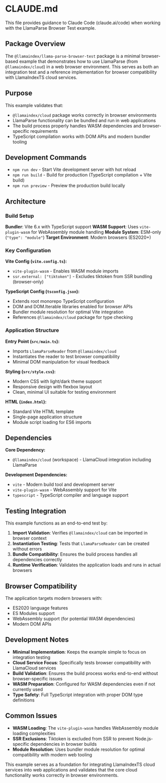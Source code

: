 # CLAUDE.md

This file provides guidance to Claude Code (claude.ai/code) when working with the LlamaParse Browser Test example.

## Package Overview

The `@llamaindex/llama-parse-browser-test` package is a minimal browser-based example that demonstrates how to use LlamaParse (from `@llamaindex/cloud`) in a web browser environment. This serves as both an integration test and a reference implementation for browser compatibility with LlamaIndexTS cloud services.

## Purpose

This example validates that:

- `@llamaindex/cloud` package works correctly in browser environments
- LlamaParse functionality can be bundled and run in web applications
- The build process properly handles WASM dependencies and browser-specific requirements
- TypeScript compilation works with DOM APIs and modern bundler tooling

## Development Commands

- `npm run dev` - Start Vite development server with hot reload
- `npm run build` - Build for production (TypeScript compilation + Vite build)
- `npm run preview` - Preview the production build locally

## Architecture

### Build Setup

**Bundler**: Vite 6.x with TypeScript support
**WASM Support**: Uses `vite-plugin-wasm` for WebAssembly module handling
**Module System**: ESM-only (`"type": "module"`)
**Target Environment**: Modern browsers (ES2020+)

### Key Configuration

**Vite Config (`vite.config.ts`):**

- `vite-plugin-wasm` - Enables WASM module imports
- `ssr.external: ["tiktoken"]` - Excludes tiktoken from SSR bundling (browser-only)

**TypeScript Config (`tsconfig.json`):**

- Extends root monorepo TypeScript configuration
- DOM and DOM.Iterable libraries enabled for browser APIs
- Bundler module resolution for optimal Vite integration
- References `@llamaindex/cloud` package for type checking

### Application Structure

**Entry Point (`src/main.ts`):**

- Imports `LlamaParseReader` from `@llamaindex/cloud`
- Instantiates the reader to test browser compatibility
- Minimal DOM manipulation for visual feedback

**Styling (`src/style.css`):**

- Modern CSS with light/dark theme support
- Responsive design with flexbox layout
- Clean, minimal UI suitable for testing environment

**HTML (`index.html`):**

- Standard Vite HTML template
- Single-page application structure
- Module script loading for ES6 imports

## Dependencies

**Core Dependency:**

- `@llamaindex/cloud` (workspace) - LlamaCloud integration including LlamaParse

**Development Dependencies:**

- `vite` - Modern build tool and development server
- `vite-plugin-wasm` - WebAssembly support for Vite
- `typescript` - TypeScript compiler and language support

## Testing Integration

This example functions as an end-to-end test by:

1. **Import Validation**: Verifies `@llamaindex/cloud` can be imported in browser context
2. **Instantiation Testing**: Tests that `LlamaParseReader` can be created without errors
3. **Bundle Compatibility**: Ensures the build process handles all dependencies correctly
4. **Runtime Verification**: Validates the application loads and runs in actual browsers

## Browser Compatibility

The application targets modern browsers with:

- ES2020 language features
- ES Modules support
- WebAssembly support (for potential WASM dependencies)
- Modern DOM APIs

## Development Notes

- **Minimal Implementation**: Keeps the example simple to focus on integration testing
- **Cloud Service Focus**: Specifically tests browser compatibility with LlamaCloud services
- **Build Validation**: Ensures the build process works end-to-end without browser-specific issues
- **WASM Preparation**: Configured for WASM dependencies even if not currently used
- **Type Safety**: Full TypeScript integration with proper DOM type definitions

## Common Issues

- **WASM Loading**: The `vite-plugin-wasm` handles WebAssembly module loading complexities
- **SSR Exclusions**: Tiktoken is excluded from SSR to prevent Node.js-specific dependencies in browser builds
- **Module Resolution**: Uses bundler module resolution for optimal compatibility with modern web tooling

This example serves as a foundation for integrating LlamaIndexTS cloud services into web applications and validates that the core cloud functionality works correctly in browser environments.
